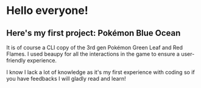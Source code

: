 # Hello everyone!
## Here's my first project: Pokémon Blue Ocean
It is of course a CLI copy of the 3rd gen Pokémon Green Leaf and Red Flames.
I used beaupy for all the interactions in the game to ensure a user-friendly experience.

I know I lack a lot of knowledge as it's my first experience with coding so if you have feedbacks I will gladly read and learn!
